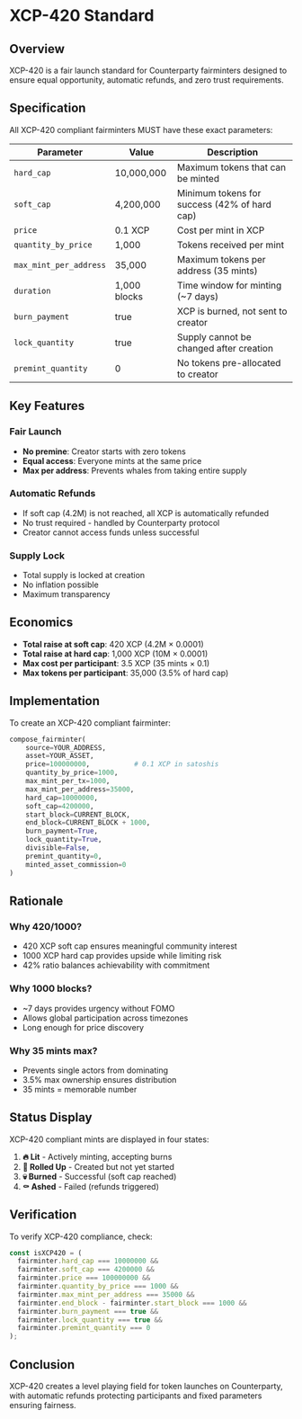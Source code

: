 # XCP-420 Standard

## Overview

XCP-420 is a fair launch standard for Counterparty fairminters designed to ensure equal opportunity, automatic refunds, and zero trust requirements.

## Specification

All XCP-420 compliant fairminters MUST have these exact parameters:

| Parameter | Value | Description |
|-----------|-------|-------------|
| `hard_cap` | 10,000,000 | Maximum tokens that can be minted |
| `soft_cap` | 4,200,000 | Minimum tokens for success (42% of hard cap) |
| `price` | 0.1 XCP | Cost per mint in XCP |
| `quantity_by_price` | 1,000 | Tokens received per mint |
| `max_mint_per_address` | 35,000 | Maximum tokens per address (35 mints) |
| `duration` | 1,000 blocks | Time window for minting (~7 days) |
| `burn_payment` | true | XCP is burned, not sent to creator |
| `lock_quantity` | true | Supply cannot be changed after creation |
| `premint_quantity` | 0 | No tokens pre-allocated to creator |

## Key Features

### Fair Launch
- **No premine**: Creator starts with zero tokens
- **Equal access**: Everyone mints at the same price
- **Max per address**: Prevents whales from taking entire supply

### Automatic Refunds
- If soft cap (4.2M) is not reached, all XCP is automatically refunded
- No trust required - handled by Counterparty protocol
- Creator cannot access funds unless successful

### Supply Lock
- Total supply is locked at creation
- No inflation possible
- Maximum transparency

## Economics

- **Total raise at soft cap**: 420 XCP (4.2M × 0.0001)
- **Total raise at hard cap**: 1,000 XCP (10M × 0.0001)
- **Max cost per participant**: 3.5 XCP (35 mints × 0.1)
- **Max tokens per participant**: 35,000 (3.5% of hard cap)

## Implementation

To create an XCP-420 compliant fairminter:

```python
compose_fairminter(
    source=YOUR_ADDRESS,
    asset=YOUR_ASSET,
    price=100000000,           # 0.1 XCP in satoshis
    quantity_by_price=1000,
    max_mint_per_tx=1000,
    max_mint_per_address=35000,
    hard_cap=10000000,
    soft_cap=4200000,
    start_block=CURRENT_BLOCK,
    end_block=CURRENT_BLOCK + 1000,
    burn_payment=True,
    lock_quantity=True,
    divisible=False,
    premint_quantity=0,
    minted_asset_commission=0
)
```

## Rationale

### Why 420/1000?
- 420 XCP soft cap ensures meaningful community interest
- 1000 XCP hard cap provides upside while limiting risk
- 42% ratio balances achievability with commitment

### Why 1000 blocks?
- ~7 days provides urgency without FOMO
- Allows global participation across timezones
- Long enough for price discovery

### Why 35 mints max?
- Prevents single actors from dominating
- 3.5% max ownership ensures distribution
- 35 mints = memorable number

## Status Display

XCP-420 compliant mints are displayed in four states:

1. **🔥 Lit** - Actively minting, accepting burns
2. **🌿 Rolled Up** - Created but not yet started
3. **💀 Burned** - Successful (soft cap reached)
4. **⚰️ Ashed** - Failed (refunds triggered)

## Verification

To verify XCP-420 compliance, check:

```javascript
const isXCP420 = (
  fairminter.hard_cap === 10000000 &&
  fairminter.soft_cap === 4200000 &&
  fairminter.price === 100000000 &&
  fairminter.quantity_by_price === 1000 &&
  fairminter.max_mint_per_address === 35000 &&
  fairminter.end_block - fairminter.start_block === 1000 &&
  fairminter.burn_payment === true &&
  fairminter.lock_quantity === true &&
  fairminter.premint_quantity === 0
);
```

## Conclusion

XCP-420 creates a level playing field for token launches on Counterparty, with automatic refunds protecting participants and fixed parameters ensuring fairness.